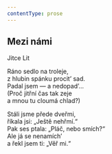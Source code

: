 ```yaml
---
contentType: prose
---
```


## Mezi námi

Jitce Lit

Ráno sedlo na troleje,  
z hlubin spánku procit’ sad.  
Padal jsem — a nedopad’…  
(Proč jitřní čas tak zeje  
a mnou tu cloumá chlad?)

Stáli jsme přede dveřmi,  
říkala jsi: „Ještě nehřmí.“  
Pak ses ptala: „Pláč, nebo smích?“  
Ale já se nenamích’  
a řekl jsem ti: „Věř mi.“
